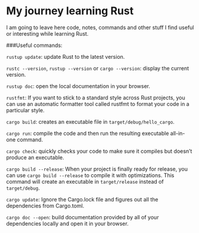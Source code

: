 # My journey learning Rust

I am going to leave here code, notes, commands and other stuff I find useful or interesting while learning Rust.  

###Useful commands:

`rustup update`: update Rust to the latest version.

`rustc --version`, `rustup --version` or `cargo --version`: display the current version.

`rustup doc`: open the local documentation in your browser.

`rustfmt`: If you want to stick to a standard style across Rust projects, you can use an automatic formatter tool called rustfmt to format your code in a particular style.

`cargo build`: creates an executable file in `target/debug/hello_cargo`.

`cargo run`: compile the code and then run the resulting executable all-in-one command.

`cargo check`: quickly checks your code to make sure it compiles but doesn’t produce an executable.

`cargo build --release`: When your project is finally ready for release, you can use `cargo build --release` to compile it with optimizations. This command will create an executable in `target/release` instead of `target/debug`.

`cargo update`: Ignore the Cargo.lock file and figures out all the dependencies from Cargo.toml.

`cargo doc --open`: build documentation provided by all of your dependencies locally and open it in your browser.
